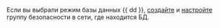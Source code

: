 Если вы выбрали режим базы данных {{ dd }}, [создайте](../../../../vpc/operations/security-group-create.md) и [настройте](../../../../ydb/operations/connection.md#configuring-security-groups) группу безопасности в сети, где находится БД.